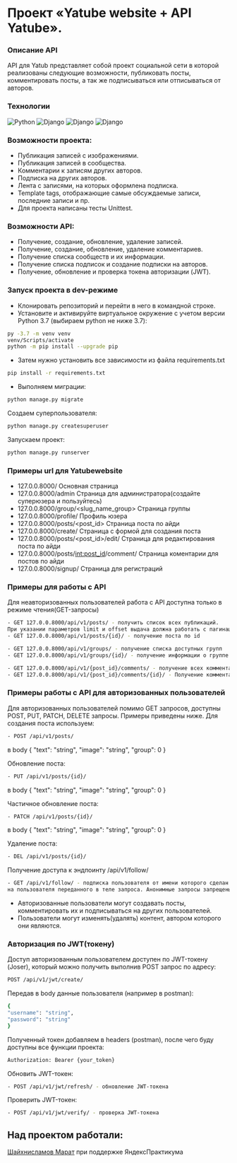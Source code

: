 # Проект «Yatube website + API Yatube».
### Описание API
API для Yatub представляет собой проект социальной сети в которой реализованы следующие возможности, 
публиковать посты, комментировать посты, а так же подписываться или отписываться от авторов.
### Технологии
![Python](https://img.shields.io/badge/Python-3.9.8-%23254F72?style=flat-square&logo=python&logoColor=yellow&labelColor=254f72)
![Django](https://img.shields.io/badge/Django-2.2.16-0C4B33?style=flat-square&logo=django&logoColor=white&labelColor=0C4B33)
![Django](https://img.shields.io/badge/Django%20REST-3.12.4-802D2D?style=flat-square&logo=django&logoColor=white&labelColor=802D2D)
![Django](https://img.shields.io/badge/JWT+Djoser-4169E1?style=flat-square&logo=jwt)
### Возможности проекта:
- Публикация записей с изображениями.
- Публикация записей в сообщества.
- Комментарии к записям других авторов.
- Подписка на других авторов.
- Лента с записями, на которых оформлена подписка.
- Template tags, отображающие самые обсуждаемые записи, последние записи и пр.
- Для проекта написаны тесты Unittest.
### Возможности API:
- Получение, создание, обновление, удаление записей.
- Получение, создание, обновление, удаление комментариев.
- Получение списка сообществ и их информации.
- Получение списка подписок и создание подписки на авторов.
- Получение, обновление и проверка токена авторизации (JWT).
### Запуск проекта в dev-режиме
- Клонировать репозиторий и перейти в него в командной строке.
- Установите и активируйте виртуальное окружение c учетом версии Python 3.7 (выбираем python не ниже 3.7):
```bash
py -3.7 -m venv venv
venv/Scripts/activate
python -m pip install --upgrade pip
```
- Затем нужно установить все зависимости из файла requirements.txt
```bash
pip install -r requirements.txt
```
- Выполняем миграции:
```bash
python manage.py migrate
```
Создаем суперпользователя:
```bash
python manage.py createsuperuser
```
Запускаем проект:
```bash
python manage.py runserver
```
### Примеры url для Yatubewebsite
- 127.0.0.8000/ Основная страница
- 127.0.0.8000/admin Страница для администратора(создайте суперюзера и пользуйтесь)
- 127.0.0.8000/group/<slug_name_group> Страница группы
- 127.0.0.8000/profile/<username> Профиль юзера
- 127.0.0.8000/posts/<post_id> Страница поста по айди
- 127.0.0.8000/create/ Страница с формой для создания поста
- 127.0.0.8000/posts/<post_id>/edit/ Страница для редактирования поста по айди
- 127.0.0.8000/posts/<int:post_id>/comment/ Страница коментарии для постов по айди
- 127.0.0.8000/signup/ Страница для регистраций
### Примеры для работы с API
Для неавторизованных пользователей работа с API доступна только в режиме чтения(GET-запросы)
```bash
- GET 127.0.0.8000/api/v1/posts/ - получить список всех публикаций.
При указании параметров limit и offset выдача должна работать с пагинацией
- GET 127.0.0.8000/api/v1/posts/{id}/ - получение поста по id

- GET 127.0.0.8000/api/v1/groups/ - получение списка доступных групп
- GET 127.0.0.8000/api/v1/groups/{id}/ - получение информации о группе по id

- GET 127.0.0.8000/api/v1/{post_id}/comments/ - получение всех комментариев к посту
- GET 127.0.0.8000/api/v1/{post_id}/comments/{id}/ - Получение комментария к посту по id
```
### Примеры работы с API для авторизованных пользователей
Для авторизованных пользователей помимо GET запросов, доступны POST, PUT, PATCH, DELETE запросы.
Примеры приведены ниже.
Для создания поста используем:
```bash
- POST /api/v1/posts/
```
в body
{
"text": "string",
"image": "string",
"group": 0
}

Обновление поста:
```bash
- PUT /api/v1/posts/{id}/
```
в body
{
"text": "string",
"image": "string",
"group": 0
}

Частичное обновление поста:
```bash
- PATCH /api/v1/posts/{id}/
```
в body
{
"text": "string",
"image": "string",
"group": 0
}

Удаление поста:
```bash
- DEL /api/v1/posts/{id}/
```
Получение доступа к эндпоинту /api/v1/follow/
```bash
- GET /api/v1/follow/ - подписка пользователя от имени которого сделан запрос
на пользователя переданного в теле запроса. Анонимные запросы запрещены.
```
- Авторизованные пользователи могут создавать посты,
комментировать их и подписываться на других пользователей.
- Пользователи могут изменять(удалять) контент, автором которого они являются.
### Авторизация по JWT(токену)
Доступ авторизованным пользователем доступен по JWT-токену (Joser),
который можно получить выполнив POST запрос по адресу:
```bash
POST /api/v1/jwt/create/
```
Передав в body данные пользователя (например в postman):
```bash
{
"username": "string",
"password": "string"
}
```
Полученный токен добавляем в headers (postman), после чего буду доступны все функции проекта:
```bash
Authorization: Bearer {your_token}
```
Обновить JWT-токен:
```bash
- POST /api/v1/jwt/refresh/ - обновление JWT-токена
```
Проверить JWT-токен:
```bash
- POST /api/v1/jwt/verify/ - проверка JWT-токена
```
## Над проектом работали:
[Шайхнисламов Марат](https://github.com/Sharumario/) при поддержке ЯндексПрактикума
